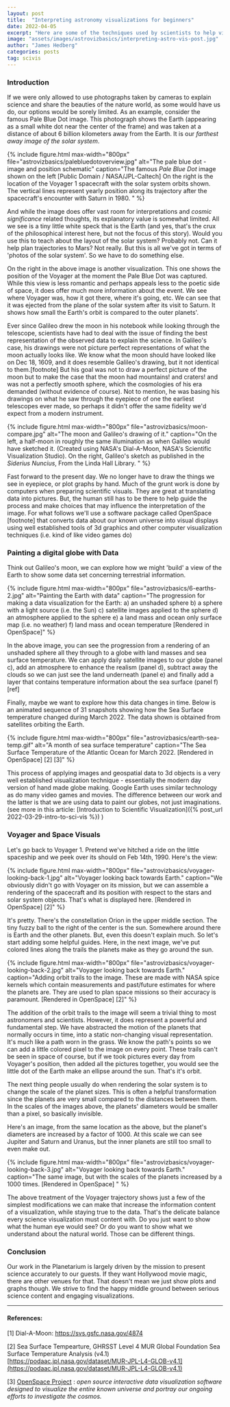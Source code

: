 ```yaml
---
layout: post
title:  "Interpreting astronomy visualizations for beginners"
date: 2022-04-05
excerpt: "Here are some of the techniques used by scientists to help visualize the cosmos, for the purposes of communicating their science"
image: "assets/images/astrovizbasics/interpreting-astro-vis-post.jpg"
author: "James Hedberg"
categories: posts
tag: scivis
---
```


### Introduction

If we were only allowed to use photographs taken by cameras to explain science and share the beauties of the nature world, as some would have us do, our options would be sorely limited. As an example, consider the famous Pale Blue Dot image. This photograph shows the Earth (appearing as a small white dot near the center of the frame) and was taken at a distance of about 6 billion kilometers away from the Earth. It is our <i>farthest away image of the solar system</i>.


{%
include figure.html
max-width="800px"
file="astrovizbasics/palebluedotoverview.jpg" alt="The pale blue dot - image and position schematic"
caption="The famous <i>Pale Blue Dot</i> image shown on the left [Public Domain / NASA/JPL-Caltech] On the right is the location of the Voyager 1 spacecraft with the solar system orbits shown. The vertical lines represent yearly position along its trajectory after the spacecraft's encounter with Saturn in 1980. "
%}

And while the image does offer vast room for interpretations and <i>cosmic significance</i> related thoughts, its explanatory value is somewhat limited. All we see is a tiny little white speck that is the Earth (and yes, that's the crux of the philosophical interest here, but not the focus of this story). Would you use this to teach about the layout of the solar system? Probably not. Can it help plan trajectories to Mars? Not really. But this is all we've got in terms of 'photos of the solar system'. So we have to do something else.

On the right in the above image is another visualization. This one shows the position of the Voyager at the moment the Pale Blue Dot was captured. While this view is less romantic and perhaps appeals less to the poetic side of space, it does offer much more information about the event. We see where Voyager was, how it got there, where it's going, etc. We can see that it was ejected from the plane of the solar system after its visit to Saturn. It shows how small the Earth's orbit is compared to the outer planets'.

Ever since Galileo drew the moon in his notebook while looking through the telescope, scientists have had to deal with the issue of finding the best representation of the observed data to explain the science. In Galileo's case, his drawings were not picture perfect representations of what the moon actually looks like. We know what the moon should have looked like on Dec 18, 1609, and it does resemble Galileo's drawing, but it not identical to them.[footnote] But his goal was not to draw a perfect picture of the moon but to make the case that the moon had mountains! and craters! and was not a perfectly smooth sphere, which the cosmologies of his era demanded (without evidence of course). Not to mention, he was basing his drawings on what he saw through the eyepiece of one the earliest telescopes ever made, so perhaps it didn't offer the same fidelity we'd expect from a modern instrument.

{%
include figure.html
max-width="800px"
file="astrovizbasics/moon-compare.jpg" alt="The moon and Galileo's drawing of it."
caption="On the left, a half-moon in roughly the same illumination as when Galileo would have sketched it. (Created using NASA's Dial-A-Moon, NASA's Scientific Visualization Studio). On the right, Galileo's sketch as published in the <i>Siderius Nuncius</i>, From the Linda Hall Library. "
%}



Fast forward to the present day. We no longer have to draw the things we see in eyepiece, or plot graphs by hand. Much of the grunt work is done by computers when preparing scientific visuals. They are great at translating data into pictures. But, the human still has to be there to help guide the process and make choices that may influence the interpretation of the image. For what follows we'll use a software package called OpenSpace [footnote] that converts data about our known universe into visual displays using well established tools of 3d graphics and other computer visualization techniques (i.e. kind of like video games do)

### Painting a digital globe with Data

Think out Galileo's moon, we can explore how we might 'build' a view of the Earth to show some data set concerning terrestrial information.

{%
include figure.html
max-width="800px"
file="astrovizbasics/6-earths-2.jpg" alt="Painting the Earth with data"
caption="The progression for making a data visualization for the Earth: a) an unshaded sphere b) a sphere with a light source (i.e. the Sun) c) satellite images applied to the sphere d) an atmosphere applied to the sphere e) a land mass and ocean only surface map (i.e. no weather) f) land mass and ocean temperature [Rendered in OpenSpace]"
%}

In the above image, you can see the progression from a rendering of an unshaded sphere all they through to a globe with land masses and sea surface temperature. We can apply daily satellite images to our globe (panel c), add an atmosphere to enhance the realism (panel d), subtract away the clouds so we can just see the land underneath (panel e) and finally add a layer that contains temperature information about the sea surface (panel f)[ref]

Finally, maybe we want to explore how this data changes in time. Below is an animated sequence of 31 snapshots showing how the Sea Surface temperature changed during March 2022. The data shown is obtained from satellites orbiting the Earth.

{%
include figure.html
max-width="800px"
file="astrovizbasics/earth-sea-temp.gif" alt="A month of sea surface temperature"
caption="The Sea Surface Temperature of the Atlantic Ocean for March 2022.  [Rendered in OpenSpace] [2] [3]"
%}

This process of applying images and geospatial data to 3d objects is a very well established visualization technique - essentially the modern day version of hand made globe making. Google Earth uses similar technology as do many video games and movies. The difference between our work and the latter is that we are using data to paint our globes, not just imaginations. (see more in this article:  [Introduction to Scientific Visualization]({% post_url 2022-03-29-intro-to-sci-vis %}) )


### Voyager and Space Visuals

Let's go back to Voyager 1. Pretend we've hitched a ride on the little spaceship and we peek over its should on Feb 14th, 1990. Here's the view:

{%
include figure.html
max-width="800px"
file="astrovizbasics/voyager-looking-back-1.jpg" alt="Voyager looking back towards Earth."
caption="We obviously didn't go with Voyager on its mission, but we can assemble a rendering of the spacecraft and its position with respect to the stars and solar system objects. That's what is displayed here. [Rendered in OpenSpace] [2]"
%}

It's pretty. There's the constellation Orion in the upper middle section. The tiny fuzzy ball to the right of the center is the sun. Somewhere around there is Earth and the other planets. But, even this doesn't explain much. So let's start adding some helpful guides. Here, in the next image, we've put colored lines along the trails the planets make as they go around the sun.

{%
include figure.html
max-width="800px"
file="astrovizbasics/voyager-looking-back-2.jpg" alt="Voyager looking back towards Earth."
caption="Adding orbit trails to the image. These are made with NASA spice kernels which contain measurements and past/future estimates for where the planets are. They are used to plan space missions so their accuracy is paramount. [Rendered in OpenSpace] [2]"
%}

The addition of the orbit trails to the image will seem a trivial thing to most astronomers and scientists. However, it does represent a powerful and fundamental step. We have abstracted the motion of the planets that normally occurs in time, into a static non-changing visual representation. It's much like a path worn in the grass. We know the path's points so we can add a little colored pixel to the image on every point. These trails can't be seen in space of course, but if we took pictures every day from Voyager's position, then added all the pictures together, you would see the little dot of the Earth make an ellipse around the sun. That's it's orbit.

The next thing people usually do when rendering the solar system is to change the scale of the planet sizes. This is often a helpful transformation since the planets are very small compared to the distances between them. In the scales of the images above, the planets' diameters would be smaller than a pixel, so basically invisible.

Here's an image, from the same location as the above, but the planet's diameters are increased by a factor of 1000. At this scale we can see Jupiter and Saturn and Uranus, but the inner planets are still too small to even make out.


{%
include figure.html
max-width="800px"
file="astrovizbasics/voyager-looking-back-3.jpg" alt="Voyager looking back towards Earth."
caption="The same image, but with the scales of the planets increased by a 1000 times. [Rendered in OpenSpace] "
%}

The above treatment of the Voyager trajectory shows just a few of the simplest modifications we can make that increase the information content of a visualization, while staying true to the data. That's the delicate balance every science visualization must content with. Do you just want to show what the human eye would see? Or do you want to show what we understand about the natural world. Those can be different things.

### Conclusion

Our work in the Planetarium is largely driven by the mission to present science accurately to our guests. If they want Hollywood movie magic, there are other venues for that. That doesn't mean we just show plots and graphs though. We strive to find the happy middle ground between serious science content and engaging visualizations.



---

#### References:

[1] Dial-A-Moon: <a target="_blank" href="https://svs.gsfc.nasa.gov/4874">https://svs.gsfc.nasa.gov/4874</a>

[2] Sea Surface Tempearture, GHRSST Level 4 MUR Global Foundation Sea Surface Temperature Analysis (v4.1) [https://podaac.jpl.nasa.gov/dataset/MUR-JPL-L4-GLOB-v4.1](https://podaac.jpl.nasa.gov/dataset/MUR-JPL-L4-GLOB-v4.1)

[3] [OpenSpace Project](https://www.openspaceproject.com/) : <i>open source interactive data visualization software designed to visualize the entire known universe and portray our ongoing efforts to investigate the cosmos.</i>
